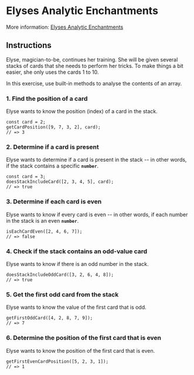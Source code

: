# Elyses Analytic Enchantments

More information: [Elyses Analytic Enchantments](https://exercism.org/tracks/javascript/exercises/elyses-analytic-enchantments)

## Instructions

Elyse, magician-to-be, continues her training. She will be given several stacks of cards that she needs to perform her tricks. To make things a bit easier, she only uses the cards 1 to 10.

In this exercise, use built-in methods to analyse the contents of an array.

### 1. Find the position of a card

Elyse wants to know the position (index) of a card in the stack.

```
const card = 2;
getCardPosition([9, 7, 3, 2], card);
// => 3
```

### 2. Determine if a card is present

Elyse wants to determine if a card is present in the stack -- in other words, if the stack contains a specific **`number`**.

```
const card = 3;
doesStackIncludeCard([2, 3, 4, 5], card);
// => true
```

### 3. Determine if each card is even

Elyse wants to know if every card is even -- in other words, if each number in the stack is an even **`number`**.

```
isEachCardEven([2, 4, 6, 7]);
// => false
```

### 4. Check if the stack contains an odd-value card

Elyse wants to know if there is an odd number in the stack.

```
doesStackIncludeOddCard([3, 2, 6, 4, 8]);
// => true
```

### 5. Get the first odd card from the stack

Elyse wants to know the value of the first card that is odd.

```
getFirstOddCard([4, 2, 8, 7, 9]);
// => 7
```

### 6. Determine the position of the first card that is even

Elyse wants to know the position of the first card that is even.

```
getFirstEvenCardPosition([5, 2, 3, 1]);
// => 1
```
